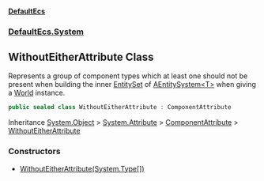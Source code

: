 #### [DefaultEcs](./index.md 'index')
### [DefaultEcs.System](./DefaultEcs-System.md 'DefaultEcs.System')
## WithoutEitherAttribute Class
Represents a group of component types which at least one should not be present when building the inner [EntitySet](./DefaultEcs-EntitySet.md 'DefaultEcs.EntitySet') of [AEntitySystem&lt;T&gt;](./DefaultEcs-System-AEntitySystem-T-.md 'DefaultEcs.System.AEntitySystem&lt;T&gt;') when giving a [World](./DefaultEcs-World.md 'DefaultEcs.World') instance.  
```C#
public sealed class WithoutEitherAttribute : ComponentAttribute
```
Inheritance [System.Object](https://docs.microsoft.com/en-us/dotnet/api/System.Object 'System.Object') &gt; [System.Attribute](https://docs.microsoft.com/en-us/dotnet/api/System.Attribute 'System.Attribute') &gt; [ComponentAttribute](./DefaultEcs-System-ComponentAttribute.md 'DefaultEcs.System.ComponentAttribute') &gt; [WithoutEitherAttribute](./DefaultEcs-System-WithoutEitherAttribute.md 'DefaultEcs.System.WithoutEitherAttribute')  
### Constructors
- [WithoutEitherAttribute(System.Type[])](./DefaultEcs-System-WithoutEitherAttribute-WithoutEitherAttribute(System-Type--).md 'DefaultEcs.System.WithoutEitherAttribute.WithoutEitherAttribute(System.Type[])')
